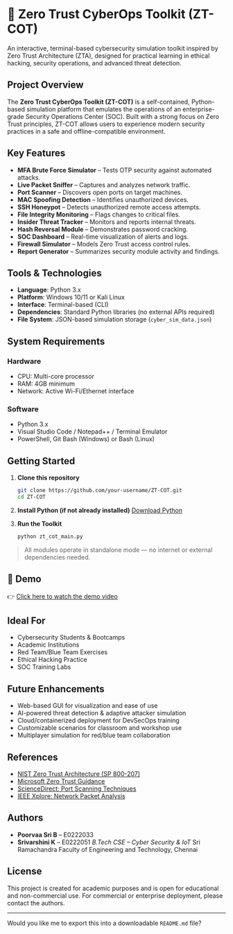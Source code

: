 # 🔐 Zero Trust CyberOps Toolkit (ZT-COT)

An interactive, terminal-based cybersecurity simulation toolkit inspired by Zero Trust Architecture (ZTA), designed for practical learning in ethical hacking, security operations, and advanced threat detection.

## Project Overview

The **Zero Trust CyberOps Toolkit (ZT-COT)** is a self-contained, Python-based simulation platform that emulates the operations of an enterprise-grade Security Operations Center (SOC). Built with a strong focus on Zero Trust principles, ZT-COT allows users to experience modern security practices in a safe and offline-compatible environment.

## Key Features

*  **MFA Brute Force Simulator** – Tests OTP security against automated attacks.
*  **Live Packet Sniffer** – Captures and analyzes network traffic.
*  **Port Scanner** – Discovers open ports on target machines.
*  **MAC Spoofing Detection** – Identifies unauthorized devices.
*  **SSH Honeypot** – Detects unauthorized remote access attempts.
*  **File Integrity Monitoring** – Flags changes to critical files.
*  **Insider Threat Tracker** – Monitors and reports internal threats.
*  **Hash Reversal Module** – Demonstrates password cracking.
*  **SOC Dashboard** – Real-time visualization of alerts and logs.
*  **Firewall Simulator** – Models Zero Trust access control rules.
*  **Report Generator** – Summarizes security module activity and findings.

## Tools & Technologies

* **Language**: Python 3.x
* **Platform**: Windows 10/11 or Kali Linux
* **Interface**: Terminal-based (CLI)
* **Dependencies**: Standard Python libraries (no external APIs required)
* **File System**: JSON-based simulation storage (`cyber_sim_data.json`)

## System Requirements

### Hardware

* CPU: Multi-core processor
* RAM: 4GB minimum
* Network: Active Wi-Fi/Ethernet interface

### Software

* Python 3.x
* Visual Studio Code / Notepad++ / Terminal Emulator
* PowerShell, Git Bash (Windows) or Bash (Linux)

## Getting Started

1. **Clone this repository**

   ```bash
   git clone https://github.com/your-username/ZT-COT.git
   cd ZT-COT
   ```

2. **Install Python (if not already installed)**
   [Download Python](https://www.python.org/downloads/)

3. **Run the Toolkit**

   ```bash
   python zt_cot_main.py
   ```

> All modules operate in standalone mode — no internet or external dependencies needed.

## 🎥 Demo

👉 [Click here to watch the demo video](https://drive.google.com/file/d/1UMzR3P_bghdbxs3kfYffMwkDDB33b8Ml/view?usp=drive_link)

## Ideal For

* Cybersecurity Students & Bootcamps
* Academic Institutions
* Red Team/Blue Team Exercises
* Ethical Hacking Practice
* SOC Training Labs

## Future Enhancements

*  Web-based GUI for visualization and ease of use
*  AI-powered threat detection & adaptive attacker simulation
*  Cloud/containerized deployment for DevSecOps training
*  Customizable scenarios for classroom and workshop use
*  Multiplayer simulation for red/blue team collaboration

## References

* [NIST Zero Trust Architecture (SP 800-207)](https://csrc.nist.gov/pubs/sp/800/207/final)
* [Microsoft Zero Trust Guidance](https://www.microsoft.com/security/blog/2020/10/13/introducing-zero-trust-guidance/)
* [ScienceDirect: Port Scanning Techniques](https://www.sciencedirect.com/science/article/pii/S2214212625000882)
* [IEEE Xplore: Network Packet Analysis](https://www.sciencedirect.com/science/article/pii/S1742287619302002)

## Authors

* **Poorvaa Sri B** – E0222033
* **Srivarshini K** – E0222051
  *B.Tech CSE – Cyber Security & IoT*
  Sri Ramachandra Faculty of Engineering and Technology, Chennai

## License

This project is created for academic purposes and is open for educational and non-commercial use. For commercial or enterprise deployment, please contact the authors.

---

Would you like me to export this into a downloadable `README.md` file?

